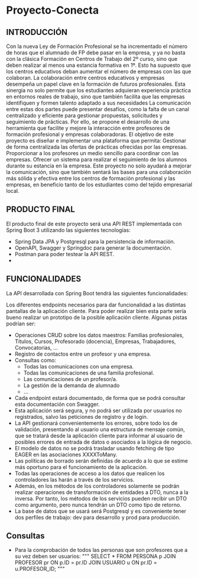 # Proyecto-Conecta
## INTRODUCCIÓN
Con la nueva Ley de Formación Profesional se ha incrementado el número de horas que el alumnado de FP debe pasar en la empresa, y ya no basta con la clásica Formación en Centros de Trabajo del 2º curso, sino que deben realizar al menos una estancia formativa en 1º. Esto ha supuesto que los centros educativos deban aumentar el número de empresas con las que colaboran. La colaboración entre centros educativos y empresas desempeña un papel clave en la formación de futuros profesionales. Esta sinergia no solo permite que los estudiantes adquieran experiencia práctica en entornos reales de trabajo, sino que también facilita que las empresas identifiquen y formen talento adaptado a sus necesidades
La comunicación entre estas dos partes puede presentar desafíos, como la falta de un canal centralizado y eficiente para gestionar propuestas, solicitudes y seguimiento de prácticas. Por ello, se propone el desarrollo de una herramienta que facilite y mejore la interacción entre profesores de formación profesional y empresas colaboradoras.
El objetivo de este proyecto es diseñar e implementar una plataforma que permita:
Gestionar de forma centralizada las ofertas de prácticas ofrecidas por las empresas.
Proporcionar a los profesores un medio sencillo para coordinar con las empresas.
Ofrecer un sistema para realizar el seguimiento de los alumnos durante su estancia en la empresa.
Este proyecto no solo ayudará a mejorar la comunicación, sino que también sentará las bases para una colaboración más sólida y efectiva entre los centros de formación profesional y las empresas, en beneficio tanto de los estudiantes como del tejido empresarial local.
## PRODUCTO FINAL
El producto final de este proyecto será una API REST implementada con Spring Boot 3 utilizando las siguientes tecnologías:
- Spring Data JPA y Postgresql para la persistencia de información.
- OpenAPI, Swagger y Springdoc para generar la documentación.
- Postman para poder testear la API REST.
- 
## FUNCIONALIDADES

La API desarrollada con Spring Boot tendrá las siguientes funcionalidades:

Los diferentes endpoints necesarios para dar funcionalidad a las distintas pantallas de la aplicación cliente. Para poder realizar bien esta parte sería bueno realizar un prototipo de la posible aplicación cliente. Algunas pistas podrían ser:
- Operaciones CRUD sobre los datos maestros: Familias profesionales, Títulos, Cursos, Profesorado (docencia), Empresas, Trabajadores, Convocatorias, …
- Registro de contactos entre un profesor y una empresa.
- Consultas como:
  - Todas las comunicaciones con una empresa.
  - Todas las comunicaciones de una familia profesional.
  - Las comunicaciones de un profesor/a.
  - La gestión de la demanda de alumnado
  - …
- Cada endpoint estará documentado, de forma que se podrá consultar esta documentación con Swagger.
- Esta aplicación será segura, y no podrá ser utilizada por usuarios no registrados, salvo las peticiones de registro y de login.
- La API gestionará convenientemente los errores, sobre todo los de validación, presentando al usuario una estructura de mensaje común, que se tratará desde la aplicación cliente para informar al usuario de posibles errores de entrada de datos o asociados a la lógica de negocio.
- El modelo de datos no se podrá trasladar usando fetching de tipo EAGER en las asociaciones XXXXToMany.
- Las políticas de borrado serán definidas de acuerdo a lo que se estime más oportuno para el funcionamiento de la aplicación.
- Todas las operaciones de acceso a los datos que realicen los controladores las harán a través de los servicios.
- Además, en los métodos de los controladores solamente se podrán realizar operaciones de transformación de entidades a DTO, nunca a la inversa. Por tanto, los métodos de los servicios pueden recibir un DTO como argumento, pero nunca tendrán un DTO como tipo de retorno.
- La base de datos que se usará será Postgresql y es conveniente tener dos perfiles de trabajo: dev para desarrollo y prod para producción.

## Consultas

- Para la comprobación de todos las personas que son profesores que a su vez deben ser usuarios:
    """
      SELECT * 
      FROM PERSONA p
      JOIN PROFESOR pr ON p.ID = pr.ID
      JOIN USUARIO u ON pr.ID = u.PROFESOR_ID;
    """
